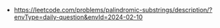 - https://leetcode.com/problems/palindromic-substrings/description/?envType=daily-question&envId=2024-02-10